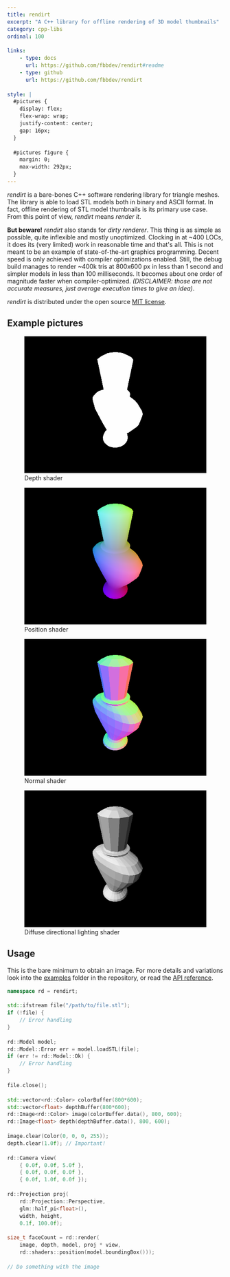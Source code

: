 ```yaml
---
title: rendirt
excerpt: "A C++ library for offline rendering of 3D model thumbnails"
category: cpp-libs
ordinal: 100

links:
    - type: docs
      url: https://github.com/fbbdev/rendirt#readme
    - type: github
      url: https://github.com/fbbdev/rendirt

style: |
  #pictures {
    display: flex;
    flex-wrap: wrap;
    justify-content: center;
    gap: 16px;
  }

  #pictures figure {
    margin: 0;
    max-width: 292px;
  }
---
```


_rendirt_ is a bare-bones C++ software rendering library for triangle meshes.
The library is able to load STL models both in binary and ASCII format.
In fact, offline rendering of STL model thumbnails is its primary use case.
From this point of view, _rendirt_ means _render it_.

**But beware!** _rendirt_ also stands for _dirty renderer_. This thing is as
simple as possible, quite inflexible and mostly unoptimized. Clocking in
at ~400 LOCs, it does its (very limited) work in reasonable time and
that's all. This is not meant to be an example of state-of-the-art graphics
programming. Decent speed is only achieved with compiler optimizations enabled.
Still, the debug build manages to render ~400k tris at 800x600 px in less than
1 second and simpler models in less than 100 milliseconds. It becomes about one
order of magnitude faster when compiler-optimized. _(DISCLAIMER: those are not
accurate measures, just average execution times to give an idea)_.

_rendirt_ is distributed under the open source [MIT license](https://github.com/fbbdev/rendirt/blob/master/LICENSE).

## Example pictures

<div id="pictures">
  <figure>
    <img title="Image rendered with the depth shader" src="/img/rendirt/depth.png">
    <figcaption>Depth shader</figcaption>
  </figure>
  <figure>
    <img title="Image rendered with the position shader" src="/img/rendirt/position.png">
    <figcaption>Position shader</figcaption>
  </figure>
  <figure>
    <img title="Image rendered with the normal shader" src="/img/rendirt/normal.png">
    <figcaption>Normal shader</figcaption>
  </figure>
  <figure>
    <img title="Image rendered with the diffuse directional lighting shader" src="/img/rendirt/diffuseDirectional.png">
    <figcaption>Diffuse directional lighting shader</figcaption>
  </figure>
</div>

## Usage

This is the bare minimum to obtain an image. For more details and variations
look into the [examples](https://github.com/fbbdev/rendirt/tree/master/examples)
folder in the repository, or read the [API reference](https://github.com/fbbdev/rendirt/#api-reference).

```c++
namespace rd = rendirt;

std::ifstream file("/path/to/file.stl");
if (!file) {
    // Error handling
}

rd::Model model;
rd::Model::Error err = model.loadSTL(file);
if (err != rd::Model::Ok) {
    // Error handling
}

file.close();

std::vector<rd::Color> colorBuffer(800*600);
std::vector<float> depthBuffer(800*600);
rd::Image<rd::Color> image(colorBuffer.data(), 800, 600);
rd::Image<float> depth(depthBuffer.data(), 800, 600);

image.clear(Color(0, 0, 0, 255));
depth.clear(1.0f); // Important!

rd::Camera view(
    { 0.0f, 0.0f, 5.0f },
    { 0.0f, 0.0f, 0.0f },
    { 0.0f, 1.0f, 0.0f });

rd::Projection proj(
    rd::Projection::Perspective,
    glm::half_pi<float>(),
    width, height,
    0.1f, 100.0f);

size_t faceCount = rd::render(
    image, depth, model, proj * view,
    rd::shaders::position(model.boundingBox()));

// Do something with the image
```
